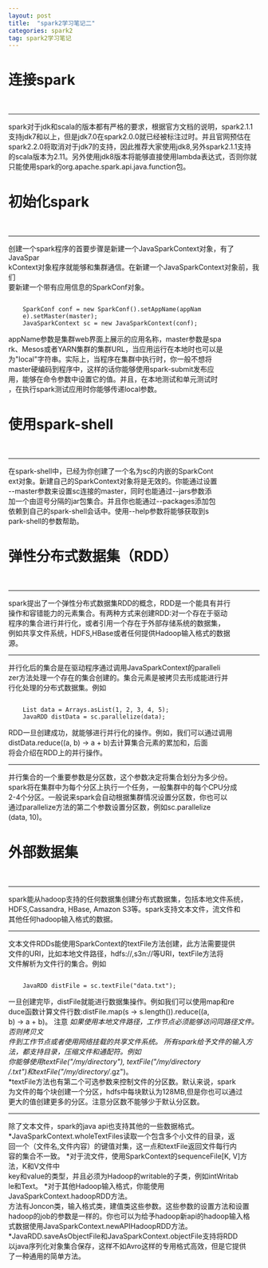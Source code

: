 ```yaml
---
layout: post
title:  "spark2学习笔记二"
categories: spark2
tag: spark2学习笔记
---
```


连接spark
============
<br />

****

spark对于jdk和scala的版本都有严格的要求，根据官方文档的说明，spark2.1.1  
支持jdk7和以上，但是jdk7.0在spark2.0.0就已经被标注过时。并且官网预估在  
spark2.2.0将取消对于jdk7的支持，因此推荐大家使用jdk8,另外spark2.1.1支持  
的scala版本为2.11。另外使用jdk8版本将能够直接使用lambda表达式，否则你就  
只能使用spark的org.apache.spark.api.java.function包。


初始化spark
============
<br />

****

创建一个spark程序的首要步骤是新建一个JavaSparkContext对象，有了JavaSpar  
kContext对象程序就能够和集群通信。在新建一个JavaSparkContext对象前，我们  
要新建一个带有应用信息的SparkConf对象。

<pre><code>
    SparkConf conf = new SparkConf().setAppName(appNam  
    e).setMaster(master);  
    JavaSparkContext sc = new JavaSparkContext(conf);
</code></pre>

appName参数是集群web界面上展示的应用名称，master参数是spa  
rk、Mesos或者YARN集群的集群URL，当应用运行在本地时也可以是  
为"local"字符串。实际上，当程序在集群中执行时，你一般不想将  
master硬编码到程序中，这样的话你能够使用spark-submit发布应  
用，能够在命令参数中设置它的值。并且，在本地测试和单元测试时  
，在执行spark测试应用时你能够传递local参数。


使用spark-shell
===============
<br />

****

在spark-shell中，已经为你创建了一个名为sc的内嵌的SparkCont  
ext对象。新建自己的SparkContext对象将是无效的。你能通过设置  
--master参数来设置sc连接的master，同时也能通过--jars参数添  
加一个由逗号分隔的jar包集合。并且你也能通过--packages添加包  
依赖到自己的spark-shell会话中。使用--help参数将能够获取到s  
park-shell的参数帮助。


弹性分布式数据集（RDD）
===============
<br />

****

spark提出了一个弹性分布式数据集RDD的概念，RDD是一个能具有并行  
操作和容错能力的元素集合。有两种方式来创建RDD:对一个存在于驱动  
程序的集合进行并行化，或者引用一个存在于外部存储系统的数据集，  
例如共享文件系统，HDFS,HBase或者任何提供Hadoop输入格式的数据  
源。

****


并行化后的集合是在驱动程序通过调用JavaSparkContext的paralleli  
zer方法处理一个存在的集合创建的。集合元素是被拷贝去形成能进行并  
行化处理的分布式数据集。例如
<pre><code>
    List<Integer> data = Arrays.asList(1, 2, 3, 4, 5);
    JavaRDD<Integer> distData = sc.parallelize(data);
</code></pre>

RDD一旦创建成功，就能够进行并行化的操作。例如，我们可以通过调用
distData.reduce((a, b) -> a + b)去计算集合元素的累加和，后面  
将会介绍在RDD上的并行操作。
****


并行集合的一个重要参数是分区数，这个参数决定将集合划分为多少份。  
spark将在集群中为每个分区上执行一个任务，一般集群中的每个CPU分成  
2-4个分区。一般说来spark会自动根据集群情况设置分区数，你也可以  
通过parallelize方法的第二个参数设置分区数，例如sc.parallelize  
(data, 10)。


外部数据集
===============
<br />

****

spark能从hadoop支持的任何数据集创建分布式数据集，包括本地文件系统，  
HDFS,Cassandra, HBase, Amazon S3等。spark支持文本文件，流文件和  
其他任何hadoop输入格式的数据。

****

文本文件RDDs能使用SparkContext的textFile方法创建，此方法需要提供  
文件的URI，比如本地文件路径，hdfs://,s3n://等URI，textFile方法将  
文件解析为文件行的集合。例如
<pre><code>
    JavaRDD<String> distFile = sc.textFile("data.txt");
</pre></code>
一旦创建完毕，distFile就能进行数据集操作。例如我们可以使用map和re  
duce函数计算文件行数:distFile.map(s -> s.length()).reduce((a,   
b) -> a + b)。
注意
*如果使用本地文件路径，工作节点必须能够访问同路径文件。否则拷贝文  
件到工作节点或者使用网络挂载的共享文件系统。
*所有spark给予文件的输入方法，都支持目录，压缩文件和通配符。例如  
你能够使用textFile("/my/directory"), textFile("/my/directory  
/*.txt")和textFile("/my/directory/*.gz")。  
*textFile方法也有第二个可选参数来控制文件的分区数。默认来说，spark  
为文件的每个块创建一个分区，hdfs中每块默认为128MB,但是你也可以通过  
更大的值创建更多的分区。注意分区数不能够少于默认分区数。  

****

除了文本文件，spark的java api也支持其他的一些数据格式。  
*JavaSparkContext.wholeTextFiles读取一个包含多个小文件的目录，返  
回一个（文件名,文件内容）的键值对集，这一点和textFile返回文件每行内  
容的集合不一致。
*对于流文件，使用SparkContext的sequenceFile[K, V]方法，K和V文件中  
key和value的类型，并且必须为Hadoop的writable的子类，例如intWritab  
le和Text。
*对于其他Hadoop输入格式，你能使用JavaSparkContext.hadoopRDD方法。  
方法有Joncon类，输入格式类，建值类这些参数。这些参数的设置方法和设置  
hadoop的job的参数是一样的。你也可以为给予hadoop新api的hadoop输入格  
式数据使用JavaSparkContext.newAPIHadoopRDD方法。
*JavaRDD.saveAsObjectFile和JavaSparkContext.objectFile支持将RDD  
以java序列化对象集合保存，这样不如Avro这样的专用格式高效，但是它提供  
了一种通用的简单方法。